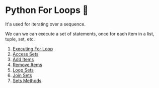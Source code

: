 # Python For Loops :snake:
It'a used for iterating over a sequence.

We can we can execute a set of statements, once for each item in a list, tuple, set, etc. </br>


1.  [Executing For Loop](creating-sets.py)
2.  [Access Sets](access-sets.py)
3.  [Add Items](add-items.py)
4.  [Remove Items](remove-items.py)
5.  [Loop Sets](loop-sets.py)
6.  [Join Sets](join-sets.py)
7.  [Sets Methods](methods-sets.md)
